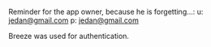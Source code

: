 Reminder for the app owner, because he is forgetting...:
u: jedan@gmail.com
p: jedan@gmail.com

Breeze was used for authentication.
